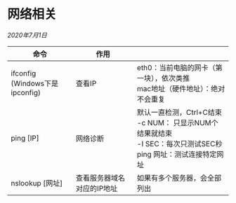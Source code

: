# 网络相关

*2020年7月1日*

| 命令                                  | 作用                       |                                                              |
| ------------------------------------- | -------------------------- | ------------------------------------------------------------ |
| ifconfig  <br />(Windows下是ipconfig) | 查看IP                     | eth0：当前电脑的网卡（第一块），依次类推<br />mac地址（硬件地址）：绝对不会重复 |
| ping [IP]                             | 网络诊断                   | 默认一直检测，Ctrl+C结束<br />-c  NUM： 只显示NUM个结果就结束  <br />-I  SEC：每次只测试SEC秒  <br />ping 网址：测试连接特定网址 |
| nslookup [网址]                       | 查看服务器域名对应的IP地址 | 如果有多个服务器，会全部列出                                 |